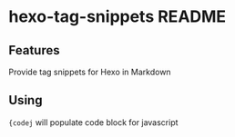 # hexo-tag-snippets README



## Features

Provide tag snippets for Hexo in Markdown

## Using

`{codej` will populate code block for javascript

